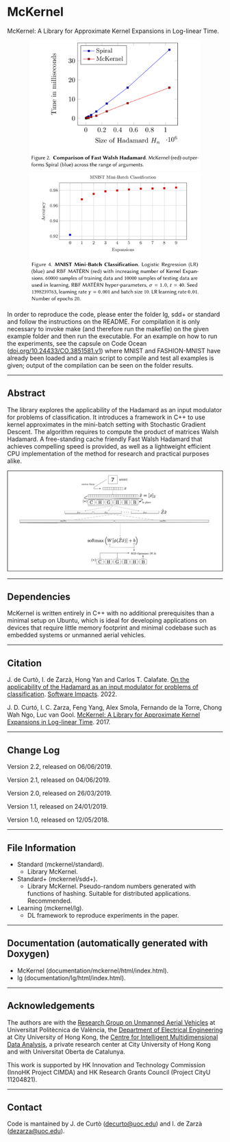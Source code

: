 # McKernel

McKernel: A Library for Approximate Kernel Expansions in Log-linear Time.

<p align="center">
<img src="fwh.png" width="400">
<img src="rbfmatern.png" width="400">
</p>

In order to reproduce the code, please enter the folder lg, sdd+ or standard and follow the instructions on the README. For compilation it is only necessary to invoke make (and therefore run the makefile) on the given example folder and then run the executable. For an example on how to run the experiments, see the capsule on Code Ocean ([doi.org/10.24433/CO.3851581.v1](https://doi.org/10.24433/CO.3851581.v1)) where MNIST and FASHION-MNIST have already been loaded and a main script to compile and test all examples is given; output of the compilation can be seen on the folder results.

--------------------------------------------------------
Abstract
--------------------------------------------------------
The library explores the applicability of the Hadamard as an input modulator for problems of classification. It
introduces a framework in C++ to use kernel approximates in the mini-batch setting with Stochastic Gradient
Descent. The algorithm requires to compute the product of matrices Walsh Hadamard. A free-standing cache
friendly Fast Walsh Hadamard that achieves compelling speed is provided, as well as a lightweight efficient CPU
implementation of the method for research and practical purposes alike.

<p align="center">
<img src="mckernel_de_curto_and_de_zarza.gif" width="800">
</p>

--------------------------------------------------------
Dependencies
--------------------------------------------------------
McKernel is written entirely in C++ with no additional prerequisites than a minimal setup on Ubuntu, which is ideal for developing applications on devices that require little memory footprint and minimal codebase such as embedded systems or unmanned aerial vehicles.

--------------------------------------------------------
Citation
--------------------------------------------------------

J. de Curtò, I. de Zarzà, Hong Yan and Carlos T. Calafate. [On the applicability of the Hadamard as an input modulator for problems of classification](https://doi.org/10.1016/j.simpa.2022.100325). [Software Impacts](https://www.journals.elsevier.com/software-impacts). 2022.

J. D. Curtó, I. C. Zarza, Feng Yang, Alex Smola, Fernando de la Torre, Chong Wah Ngo, Luc van Gool. [McKernel: A Library for Approximate Kernel Expansions in Log-linear Time](https://arxiv.org/pdf/1702.08159.pdf). 2017. 

--------------------------------------------------------
Change Log
--------------------------------------------------------

Version 2.2, released on 06/06/2019.

Version 2.1, released on 04/06/2019.

Version 2.0, released on 26/03/2019.

Version 1.1, released on 24/01/2019.

Version 1.0, released on 12/05/2018.

--------------------------------------------------------
File Information
--------------------------------------------------------

- Standard (mckernel/standard).
  - Library McKernel.
- Standard+ (mckernel/sdd+).
  - Library McKernel. Pseudo-random numbers generated with functions of hashing. Suitable for distributed applications. Recommended.
- Learning (mckernel/lg).
  - DL framework to reproduce experiments in the paper.

--------------------------------------------------------
Documentation (automatically generated with Doxygen)
--------------------------------------------------------
- McKernel (documentation/mckernel/html/index.html).
- lg (documentation/lg/html/index.html).

--------------------------------------------------------
Acknowledgements
--------------------------------------------------------
The authors are with the [Research Group on Unmanned Aerial Vehicles](https://grc.webs.upv.es/members/default.html) at Universitat Politècnica de València, the [Department of Electrical Engineering](https://www.ee.cityu.edu.hk/) at City University of Hong Kong, the [Centre for Intelligent Multidimensional Data Analysis](https://www.innocimda.com/), a private research center at City University of Hong Kong and with Universitat Oberta de Catalunya. 

This work is supported by HK Innovation and Technology Commission (InnoHK Project CIMDA) and HK Research Grants Council (Project CityU 11204821).

--------------------------------------------------------
Contact
--------------------------------------------------------
Code is mantained by J. de Curtò (decurto@uoc.edu) and I. de Zarzà (dezarza@uoc.edu).

